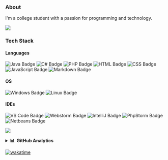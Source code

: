 ### About
I'm a college student with a passion for programming and technology.

<a href="https://www.youtube.com/watch?v=dQw4w9WgXcQ"><img src="https://user-images.githubusercontent.com/73097560/115834477-dbab4500-a447-11eb-908a-139a6edaec5c.gif"></a>

### Tech Stack
#### Languages <br />
![Java Badge](https://img.shields.io/badge/Java-000?logo=intellij-idea&style=for-the-badge&color=903524)
![C# Badge](https://img.shields.io/badge/C%23-000?logo=CSharp&style=for-the-badge&color=360092&)
![PHP Badge](https://img.shields.io/badge/PHP-000?logo=PHP&style=for-the-badge&color=5e79ba&logoColor=ffffff)
![HTML Badge](https://img.shields.io/badge/HTML-000?logo=HTML5&style=for-the-badge&color=e34d28&logoColor=ffffff)
![CSS Badge](https://img.shields.io/badge/CSS-000?logo=css3&style=for-the-badge&color=006eba&logoColor=ffffff)
![JavaScript Badge](https://img.shields.io/badge/JavaScript-000?logo=JavaScript&style=for-the-badge&color=ad9404&logoColor=ffffff)
![Markdown Badge](https://img.shields.io/badge/Markdown-000?logo=markdown&style=for-the-badge&color=0da0e5&logoColor=ffffff)

#### OS <br />
![Windows Badge](https://img.shields.io/badge/Windows-000?logo=windows&style=for-the-badge&color=29b5ff&logoColor=ffffff)
![Linux Badge](https://img.shields.io/badge/-Linux-black?logo=linux&style=for-the-badge&color=2496ed&logoColor=ffffff)

#### IDEs <br />
![VS Code Badge](https://img.shields.io/badge/VSCode-000?logo=visualstudio&style=for-the-badge&color=209de0&logoColor=ffffff)
![Webstorm Badge](https://img.shields.io/badge/WebStorm-000?logo=webstorm&style=for-the-badge&color=0599bf&logoColor=ffffff)
![IntelliJ Badge](https://img.shields.io/badge/-IntelliJ-007ACC?logo=intellij-idea&style=for-the-badge&color=ff325d&logoColor=ffffff)
![PhpStorm Badge](https://img.shields.io/badge/-PhpStorm-007ACC?logo=phpstorm&style=for-the-badge&color=56069b&logoColor=ffffff)
![Netbeans Badge](https://img.shields.io/badge/-Netbeans-007ACC?logo=apache-netbeans-ide&style=for-the-badge&color=a1c535&logoColor=ffffff)

<a href="https://www.youtube.com/watch?v=dQw4w9WgXcQ"><img src="https://user-images.githubusercontent.com/73097560/115834477-dbab4500-a447-11eb-908a-139a6edaec5c.gif"></a>

<details>
<summary><b>📊 &nbsp;GitHub Analytics</b></summary>
<p>
  <a href="https://github.com/WolfenXVII">
    <img src="https://github-readme-stats.vercel.app/api?username=WolfenXVII&show_icons=true&theme=dark&layout=compact"/>
    <br>
    <img src="https://github-readme-stats.vercel.app/api/wakatime?username=Wolfen&theme=dark&layout=compact"/>
  </a>
</p>
</details>

[![wakatime](https://wakatime.com/badge/user/6a85fdc2-c024-4238-b51f-e0ee50b69ddb.svg)](https://wakatime.com/@6a85fdc2-c024-4238-b51f-e0ee50b69ddb)
